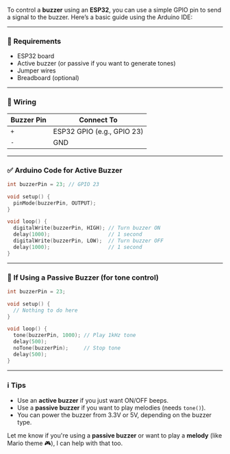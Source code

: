 To control a **buzzer** using an **ESP32**, you can use a simple GPIO pin to send a signal to the buzzer. Here’s a basic guide using the Arduino IDE:

---

### 🧾 **Requirements**
- ESP32 board
- Active buzzer (or passive if you want to generate tones)
- Jumper wires
- Breadboard (optional)

---

### 🔌 **Wiring**
| Buzzer Pin | Connect To   |
|------------|--------------|
| `+`        | ESP32 GPIO (e.g., GPIO 23) |
| `-`        | GND          |

---

### ✅ **Arduino Code for Active Buzzer**
```cpp
int buzzerPin = 23; // GPIO 23

void setup() {
  pinMode(buzzerPin, OUTPUT);
}

void loop() {
  digitalWrite(buzzerPin, HIGH); // Turn buzzer ON
  delay(1000);                   // 1 second
  digitalWrite(buzzerPin, LOW);  // Turn buzzer OFF
  delay(1000);                   // 1 second
}
```

---

### 🎵 **If Using a Passive Buzzer** (for tone control)
```cpp
int buzzerPin = 23;

void setup() {
  // Nothing to do here
}

void loop() {
  tone(buzzerPin, 1000); // Play 1kHz tone
  delay(500);
  noTone(buzzerPin);     // Stop tone
  delay(500);
}
```

---

### ℹ️ **Tips**
- Use an **active buzzer** if you just want ON/OFF beeps.
- Use a **passive buzzer** if you want to play melodies (needs `tone()`).
- You can power the buzzer from 3.3V or 5V, depending on the buzzer type.

Let me know if you're using a **passive buzzer** or want to play a **melody** (like Mario theme 🎮), I can help with that too.